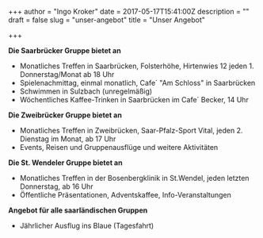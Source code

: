 +++
author = "Ingo Kroker"
date = 2017-05-17T15:41:00Z
description = ""
draft = false
slug = "unser-angebot"
title = "Unser Angebot"

+++

**Die Saarbrücker Gruppe bietet an**

* Monatliches Treffen in Saarbrücken, Folsterhöhe, Hirtenwies 12 jeden 1. Donnerstag/Monat ab 18 Uhr
* Spielenachmittag, einmal monatlich, Cafe´ "Am Schloss" in Saarbrücken
* Schwimmen in Sulzbach (unregelmäßig)
* Wöchentliches Kaffee-Trinken in Saarbrücken im Cafe´ Becker, 14 Uhr


**Die Zweibrücker Gruppe bietet an**

*  Monatliches Treffen in Zweibrücken, Saar-Pfalz-Sport Vital, jeden 2. Dienstag im Monat, ab 17 Uhr
* Events, Reisen und Gruppenausflüge und weitere Aktivitäten


**Die St. Wendeler Gruppe bietet an**

* Monatliches Treffen in der Bosenbergklinik in  St.Wendel, jeden letzten Donnerstag, ab 16 Uhr 
* Öffentliche Präsentationen, Adventskaffee, Info-Veranstaltungen

**Angebot für alle saarländischen Gruppen**

* Jährlicher Ausflug ins Blaue (Tagesfahrt)
